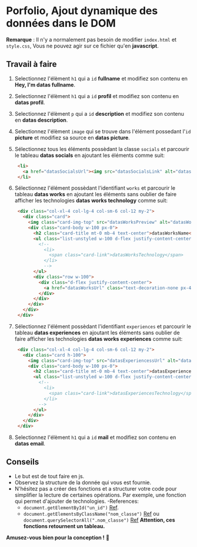 # Porfolio, Ajout dynamique des données dans le DOM

**Remarque** : Il n'y a normalement pas besoin de modifier `index.html` et `style.css`, Vous ne pouvez agir sur ce fichier qu'en **javascript**.

## Travail à faire

1. Selectionnez l'élèment `h1` qui a `id` **fullname** et modifiez son contenu en **Hey, I'm datas fullname**.
2. Selectionnez l'élèment `h1` qui a `id` **profil** et modifiez son contenu en **datas profil**.
3. Selectionnez l'élèment `p` qui a `id` **description** et modifiez son contenu en **datas description**.
4. Selectionnez l'élèment `image` qui se trouve dans l'élément possedant l'`id` **picture** et modifiez sa source en **datas picture**.
5. Sélectionnez tous les éléments possèdant la classe `socials` et parcourir le tableau **datas socials** en ajoutant les éléments  comme suit:

   ```html
    <li>
      <a href="datasSocialsUrl"><img src="datasSocialsLink" alt="datasSocialsLinkName"></a>
    </li>
   ```

6. Sélectionnez l'élément possèdant l'identifiant `works` et parcourir le tableau **datas works** en ajoutant les éléments sans oublier de faire afficher les technologies **datas works technology** comme suit:

   ```html
    <div class="col-xl-4 col-lg-4 col-sm-6 col-12 my-2">
      <div class="card">
        <img class="card-img-top" src="datasWorksPreview" alt="datasWorksName">
        <div class="card-body w-100 px-0">
          <h2 class="card-title mt-0 mb-4 text-center">datasWorksName</h2>
          <ul class="list-unstyled w-100 d-flex justify-content-center flex-wrap ">
            <!-- 
              <li>
                <span class="card-link">datasWorksTechnology</span>
              </li>
              -->
          </ul>
          <div class="row w-100">
            <div class="d-flex justify-content-center">
              <a href="datasWorksUrl" class="text-decoration-none px-4 py-3 mt-2 rounded">See Project</a>
            </div>
          </div>
        </div>
      </div>
    </div>
   ```

7. Sélectionnez l'élément possèdant l'identifiant `experiences` et parcourir le tableau **datas experiences** en ajoutant les éléments sans oublier de faire afficher les technologies **datas works experiences** comme suit:

   ```html
    <div class="col-xl-4 col-lg-4 col-sm-6 col-12 my-2">
      <div class="card h-100">
        <img class="card-img-top" src="datasExperiencessUrl" alt="datasExperiencessName">
        <div class="card-body w-100 px-0">
          <h2 class="card-title mt-0 mb-4 text-center">datasExperiencessName</h2>
          <ul class="list-unstyled w-100 d-flex justify-content-center flex-wrap">
            <!-- 
              <li>
                <span class="card-link">datasExperiencesTechnology</span>
              </li>
            -->
          </ul>
        </div>
      </div>
    </div>
   ```

8. Selectionnez l'élèment `h1` qui a `id` **mail** et modifiez son contenu en **datas email**.

## Conseils

- Le but est de tout faire en js.
- Observez la structure de la donnée qui vous est fournie.
- N'hésitez pas a créer des fonctions et a structurer votre code pour simplifier la lecture de certaines opérations. Par exemple, une fonction qui permet d'ajouter de technologies.
-References:
  - `document.getElementById("un_id")` [Ref](https://developer.mozilla.org/fr/docs/Web/API/Document/getElementById).
  - `document.getElementsByClassName("nom_classe")` [Ref](https://developer.mozilla.org/fr/docs/Web/API/Element/getElementsByClassName) ou `document.querySelectorAll(".nom_classe")` [Ref](https://developer.mozilla.org/fr/docs/Web/API/Document/querySelectorAll)
  **Attention, ces fonctions retournent un tableau.**

**Amusez-vous bien pour la conception !** 🚀
